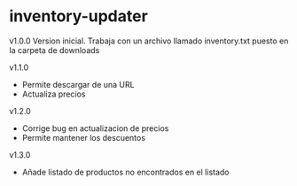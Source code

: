 # inventory-updater

v1.0.0
Version inicial. Trabaja con un archivo llamado inventory.txt puesto en la carpeta de downloads

v1.1.0
- Permite descargar de una URL
- Actualiza precios


v1.2.0
- Corrige bug en actualizacion de precios
- Permite mantener los descuentos

v1.3.0
- Añade listado de productos no encontrados en el listado